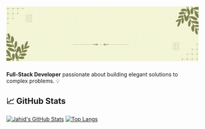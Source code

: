 <h1 align="center"><img src="https://raw.githubusercontent.com/jahid32/jahid32/image/icons/Hi I Am.gif" /></h1>

**Full-Stack Developer** passionate about building elegant solutions to complex problems. 💡

## 📈 GitHub Stats
[![Jahid's GitHub Stats](https://github-readme-stats.vercel.app/api?username=jahid32&show_icons=true&theme=radical)](https://github.com/jahid32)
[![Top Langs](https://github-readme-stats.vercel.app/api/top-langs/?username=jahid32&layout=compact&theme=radical)](https://github.com/jahid32)
